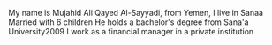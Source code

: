 My name is Mujahid Ali Qayed Al-Sayyadi, from Yemen, I live in Sanaa
Married with 6 children
 He holds a bachelor's degree from Sana'a University2009
 I work as a financial manager in a private institution
